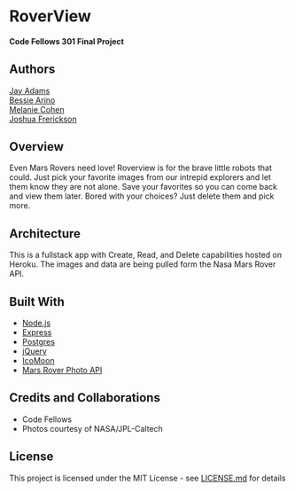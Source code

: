 # RoverView
#### Code Fellows 301 Final Project

## Authors  
[Jay Adams](https://www.linkedin.com/in/jay-adams-3259a7155/)  
[Bessie Arino](https://www.linkedin.com/in/bessie-arino-848061158/)  
[Melanie Cohen](https://www.linkedin.com/in/cohenmelanie/)  
[Joshua Frerickson](https://www.linkedin.com/in/joshua-fredrickson-26567439/)  

## Overview
Even Mars Rovers need love! Roverview is for the brave little robots that could. Just pick your favorite images from our intrepid explorers and let them know they are not alone. Save your favorites so you can come back and view them later. Bored with your choices? Just delete them and pick more.  

## Architecture
This is a fullstack app with Create, Read, and Delete capabilities hosted on Heroku. The images and data are being pulled form the Nasa Mars Rover API.

## Built With
* [Node.js](https://nodejs.org)
* [Express](https://expressjs.com)
* [Postgres](https://www.postgresql.org)
* [jQuery](https://jquery.com)
* [IcoMoon](https://icomoon.io)
* [Mars Rover Photo API](https://api.nasa.gov/api.html#MarsPhotos)

## Credits and Collaborations
* Code Fellows
* Photos courtesy of NASA/JPL-Caltech

## License
This project is licensed under the MIT License - see [LICENSE.md](LICENSE.md) for details
